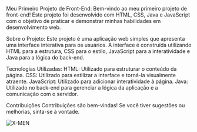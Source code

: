 Meu Primeiro Projeto de Front-End:
Bem-vindo ao meu primeiro projeto de front-end! Este projeto foi desenvolvido com HTML, CSS, Java e JavaScript com o objetivo de praticar e demonstrar minhas habilidades em desenvolvimento web.

Sobre o Projeto:
Este projeto é uma aplicação web simples que apresenta uma interface interativa para os usuários. A interface é construída utilizando HTML para a estrutura, CSS para o estilo, JavaScript para a interatividade e Java para a lógica do back-end.

Tecnologias Utilizadas:
HTML: Utilizado para estruturar o conteúdo da página.
CSS: Utilizado para estilizar a interface e torná-la visualmente atraente.
JavaScript: Utilizado para adicionar interatividade à página.
Java: Utilizado no back-end para gerenciar a lógica da aplicação e a comunicação com o servidor.

Contribuições
Contribuições são bem-vindas! Se você tiver sugestões ou melhorias, sinta-se à vontade.


![X-MEN](https://github.com/user-attachments/assets/62bb52ea-ed6b-4c0f-832c-771e0cf0151e)

